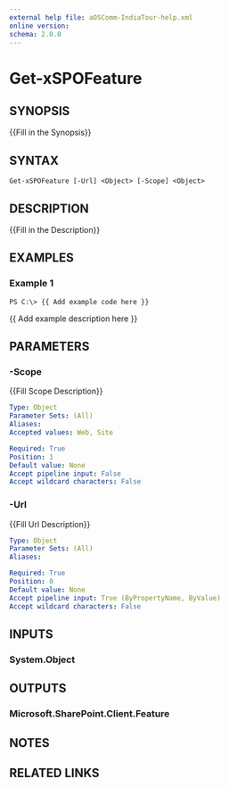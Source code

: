```yaml
---
external help file: aOSComm-IndiaTour-help.xml
online version: 
schema: 2.0.0
---
```


# Get-xSPOFeature

## SYNOPSIS
{{Fill in the Synopsis}}

## SYNTAX

```
Get-xSPOFeature [-Url] <Object> [-Scope] <Object>
```

## DESCRIPTION
{{Fill in the Description}}

## EXAMPLES

### Example 1
```
PS C:\> {{ Add example code here }}
```

{{ Add example description here }}

## PARAMETERS

### -Scope
{{Fill Scope Description}}

```yaml
Type: Object
Parameter Sets: (All)
Aliases: 
Accepted values: Web, Site

Required: True
Position: 1
Default value: None
Accept pipeline input: False
Accept wildcard characters: False
```

### -Url
{{Fill Url Description}}

```yaml
Type: Object
Parameter Sets: (All)
Aliases: 

Required: True
Position: 0
Default value: None
Accept pipeline input: True (ByPropertyName, ByValue)
Accept wildcard characters: False
```

## INPUTS

### System.Object


## OUTPUTS

### Microsoft.SharePoint.Client.Feature


## NOTES

## RELATED LINKS

